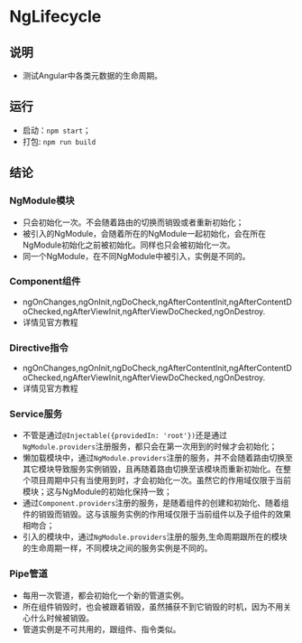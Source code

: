 # NgLifecycle
## 说明
- 测试Angular中各类元数据的生命周期。

## 运行
- 启动：`npm start`；
- 打包: `npm run build`

## 结论
### NgModule模块
- 只会初始化一次。不会随着路由的切换而销毁或者重新初始化；
- 被引入的NgModule，会随着所在的NgModule一起初始化，会在所在NgModule初始化之前被初始化。同样也只会被初始化一次。
- 同一个NgModule，在不同NgModule中被引入，实例是不同的。

### Component组件
- ngOnChanges,ngOnInit,ngDoCheck,ngAfterContentInit,ngAfterContentDoChecked,ngAfterViewInit,ngAfterViewDoChecked,ngOnDestroy.
- 详情见官方教程

### Directive指令
- ngOnChanges,ngOnInit,ngDoCheck,ngAfterContentInit,ngAfterContentDoChecked,ngAfterViewInit,ngAfterViewDoChecked,ngOnDestroy.
- 详情见官方教程

### Service服务
- 不管是通过`@Injectable({providedIn: 'root'})`还是通过`NgModule.providers`注册服务，都只会在第一次用到的时候才会初始化；
- 懒加载模块中，通过`NgModule.providers`注册的服务，并不会随着路由切换至其它模块导致服务实例销毁，且再随着路由切换至该模块而重新初始化。在整个项目周期中只有当使用到时，才会初始化一次。虽然它的作用域仅限于当前模块；这与NgModule的初始化保持一致；
- 通过`Component.providers`注册的服务，是随着组件的创建和初始化、随着组件的销毁而销毁。这与该服务实例的作用域仅限于当前组件以及子组件的效果相吻合；
- 引入的模块中，通过`NgModule.providers`注册的服务,生命周期跟所在的模块的生命周期一样，不同模块之间的服务实例是不同的。

### Pipe管道
- 每用一次管道，都会初始化一个新的管道实例。
- 所在组件销毁时，也会被跟着销毁，虽然捕获不到它销毁的时机，因为不用关心什么时候被销毁。
- 管道实例是不可共用的，跟组件、指令类似。

